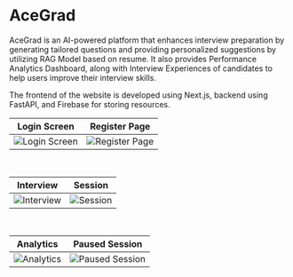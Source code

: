 # AceGrad
AceGrad is an AI-powered platform that enhances interview preparation by generating tailored questions and providing personalized suggestions by utilizing RAG Model based on resume. It also provides Performance Analytics Dashboard, along with Interview Experiences of candidates to help users improve their interview skills.

The frontend of the website is developed using Next.js, backend using FastAPI, and Firebase for storing resources.

<!-- First Row -->
| Login Screen | Register Page |
|---|---|
| ![Login Screen](https://github.com/Yash-Gajewar/AceGrad/assets/65448232/55a4d17c-5bf1-4a53-bc8c-2bfb979d1b1c) | ![Register Page](https://github.com/Yash-Gajewar/AceGrad/assets/65448232/0b05cce0-6f49-4d79-9993-3dedb181ecc1) |

<!-- Add some vertical spacing -->
<br/>

<!-- Second Row -->
| Interview | Session |
|---|---|
| ![Interview](https://github.com/Yash-Gajewar/AceGrad/assets/65448232/a0698e3c-4012-4760-93b4-10e0577669e8) | ![Session](https://github.com/Yash-Gajewar/AceGrad/assets/65448232/66ae7112-3d8d-440a-9718-31f38d46db3d) |

<!-- Add some vertical spacing -->
<br/>

<!-- Third Row -->
| Analytics | Paused Session |
|---|---|
| ![Analytics](https://github.com/Yash-Gajewar/AceGrad/assets/65448232/4c5bd49f-e4ea-45d8-9fda-b5f6baf7fa0f) | ![Paused Session](https://github.com/Yash-Gajewar/AceGrad/assets/65448232/a3000bdb-4d99-461b-9335-fa7afe9e5c30) |
